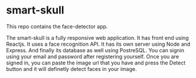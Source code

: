# smart-skull
This repo contains the face-detector app.

The smart-skull is a fully responsive web application. It has front end using Reactjs. It uses a face recognition API. It has its own server using Node and Express. 
And finally its database as well using PostreSQL. You can signin using your email and password after registering yourself. Once you are signed in, you can paste the
image url that you have and press the Detect button and it will definetly detect faces in your image.
